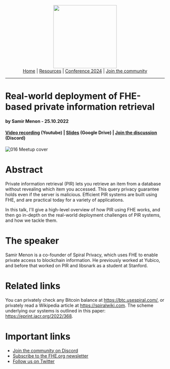 <!-- Main header navigation -->
<p align="center">
  <img width="200" src="https://user-images.githubusercontent.com/5758427/180978488-db825482-5a58-4c7c-9589-c494a6f0be04.png"><br/>
  <a href="https://fhe-org.github.io">Home</a> | <a href="https://fhe-org.github.io/resources">Resources</a> | <a href="https://fhe-org.github.io/conferences/conference-2024/">Conference 2024</a> | <a href="https://fhe-org.github.io/community">Join the community</a>
</p>
<hr/>
<!-- /Main header navigation -->

# Real-world deployment of FHE-based private information retrieval
#### by Samir Menon - 25.10.2022
#### <a href="https://youtu.be/T7RDEEJ5vQg">Video recording</a> (Youtube) | <a href="https://drive.google.com/file/d/1r_8CZUQtl49fbUqhqY2PDUm6au4B3pD1/view?usp=sharing">Slides</a> (Google Drive) | <a href="https://discord.fhe.org">Join the discussion</a> (Discord)

![016 Meetup cover](https://github.com/FHE-org/fhe-org.github.io/assets/37557436/d80b0d6c-0292-4d87-931b-97122769875a)

# Abstract
Private information retrieval (PIR) lets you retrieve an item from a database without revealing which item you accessed. This query privacy guarantee holds even if the server is malicious. Efficient PIR systems are built using FHE, and are practical today for a variety of applications.

In this talk, I'll give a high-level overview of how PIR using FHE works, and then go in-depth on the real-world deployment challenges of PIR systems, and how we tackle them.

# The speaker
Samir Menon is a co-founder of Spiral Privacy, which uses FHE to enable private access to blockchain information. He previously worked at Yubico, and before that worked on PIR and libsnark as a student at Stanford.


# Related links
You can privately check any Bitcoin balance at https://btc.usespiral.com/, or privately read a Wikipedia article at https://spiralwiki.com. The scheme underlying our systems is outlined in this paper: https://eprint.iacr.org/2022/368.

# Important links
- <a href="https://discord.fhe.org">Join the community on Discord</a>
- <a href="https://fheorg.substack.com">Subscribe to the FHE.org newsletter</a>
- <a href="https://twitter.com/fhe_org">Follow us on Twitter</a>
